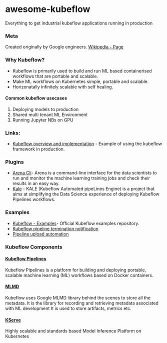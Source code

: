 # awesome-kubeflow
Everything to get industrial kubeflow applications running in production

### Meta
Created originally by Google engineers.
[Wikipedia -  Page](https://en.wikipedia.org/wiki/Kubeflow)

### Why Kubeflow?
- Kubeflow is primarily used to build and run ML based containerised workflows that are portable and scalable.
- Make ML workflows on Kubernetes simple, portable and scalable.
- Horizonatally infinitely scalable with self healing.

#### Common kubeflow usecases
1. Deploying models to production
2. Shared multi tenant ML Environment
3. Running Jupyter NBs on GPU

### Links:
- [Kubeflow overview and implementation](https://towardsdatascience.com/kubeflow-an-mlops-perspective-17d33ac57c08) - Example of using the kubeflow framework in production.

### Plugins
- [Arena Cli](https://github.com/kubeflow/arena)- Arena is a command-line interface for the data scientists to run and monitor the machine learning training jobs and check their results in an easy way.
- [Kale](https://github.com/kubeflow-kale/kale) - KALE (Kubeflow Automated pipeLines Engine) is a project that aims at simplifying the Data Science experience of deploying Kubeflow Pipelines workflows.

### Examples
- [Kubeflow - Examples](https://github.com/kubeflow/examples)- Official Kubeflow examples repository.
- [Kubeflow pipeline termination notification](https://stackoverflow.com/questions/57508382/kubeflow-pipeline-termination-notificaiton)
- [Pipeline upload automation](https://towardsdatascience.com/kubeflow-mlops-automatic-pipeline-deployment-with-ci-cd-ct-64aeec46cc33)


### Kubeflow Components

#### [Kubeflow Pipelines](https://www.kubeflow.org/docs/components/pipelines/v1/introduction/)
Kubeflow Pipelines is a platform for building and deploying portable, scalable machine learning (ML) workflows based on Docker containers.
#### [MLMD](https://github.com/google/ml-metadata)
Kubeflow uses Google MLMD library behind the scenes to store all the metadata. It is the library for recording and retrieving metadata associated with ML development
It is used to store artifacts, metrics etc.
#### [KServe](https://kserve.github.io/website/master/get_started/first_isvc/)
Highly scalable and standards based Model Inference Platform on Kubernetes
